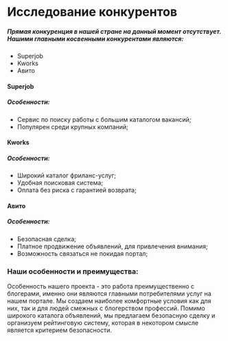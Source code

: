 # Исследование конкурентов  

##### Прямая конкуренция в нашей стране на данный момент отсутствует. Нашими главными косвенными конкурентами являются:  

* Superjob
* Kworks 
* Авито 

#### Superjob 

##### Особенности: 

* Сервис по поиску работы с большим каталогом вакансий; 
* Популярен среди крупных компаний;

#### Kworks 

##### Особенности: 

* Широкий каталог фриланс-услуг; 
* Удобная поисковая система; 
* Оплата без риска с гарантией возврата; 

#### Авито 

##### Особенности: 

* Безопасная сделка; 
* Платное продвижение объявлений, для привлечения внимания;  
* Возможность связаться не покидая портал;  

### Наши особенности и преимущества: 

Особенность нашего проекта - это работа преимущественно с блогерами, именно они являются главными потребителями услуг на нашем портале. Мы создаем наиболее комфортные условия как для них, так и для людей смежных с блогерством профессий. Помимо широкого каталога объявлений, мы предлагаем безопасную сделку и организуем рейтинговую систему, которая в некотором смысле является критерием безопасности.   